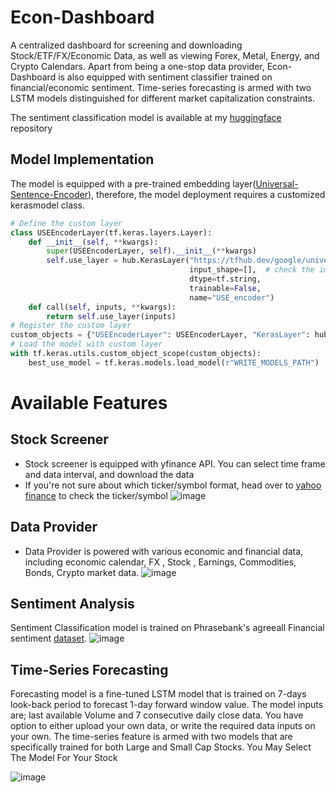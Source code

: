 # Econ-Dashboard
A centralized dashboard for screening and downloading Stock/ETF/FX/Economic Data, as well as viewing Forex, Metal, Energy, and Crypto Calendars. Apart from being a one-stop data provider, Econ-Dashboard is also equipped with sentiment classifier trained on financial/economic sentiment. Time-series forecasting is armed with two LSTM models distinguished for different market capitalization constraints. 

The sentiment classification model is available at my [huggingface](https://huggingface.co/dfavenfre/model_use/tree/main) repository

## Model Implementation
The model is equipped with a pre-trained embedding layer([Universal-Sentence-Encoder](https://tfhub.dev/google/universal-sentence-encoder/4)), therefore, the model deployment requires a customized kerasmodel class. 
```Python
# Define the custom layer
class USEEncoderLayer(tf.keras.layers.Layer):
    def __init__(self, **kwargs):
        super(USEEncoderLayer, self).__init__(**kwargs)
        self.use_layer = hub.KerasLayer("https://tfhub.dev/google/universal-sentence-encoder/4",
                                        input_shape=[],  # check the important notes
                                        dtype=tf.string,
                                        trainable=False,
                                        name="USE_encoder")
    def call(self, inputs, **kwargs):
        return self.use_layer(inputs)
# Register the custom layer
custom_objects = {"USEEncoderLayer": USEEncoderLayer, "KerasLayer": hub.KerasLayer}
# Load the model with custom layer
with tf.keras.utils.custom_object_scope(custom_objects):
    best_use_model = tf.keras.models.load_model(r"WRITE_MODELS_PATH")
```
# Available Features
## Stock Screener
* Stock screener is equipped with yfinance API. You can select time frame and data interval, and download the data
* If you're not sure about which ticker/symbol format, head over to [yahoo finance]([url](https://finance.yahoo.com/)) to check the ticker/symbol 
![image](https://github.com/dfavenfre/Econ-Dashboard/assets/118773869/6d066621-104c-4e7d-8e4c-4e1343ef6cbb)
## Data Provider
* Data Provider is powered with various economic and financial data, including economic calendar, FX , Stock , Earnings, Commodities, Bonds, Crypto market data.
![image](https://github.com/dfavenfre/Econ-Dashboard/assets/118773869/d068d96c-42bb-41e3-aab9-468f05da5ca9)
## Sentiment Analysis
Sentiment Classification model is trained on Phrasebank's agreeall Financial sentiment [dataset](https://huggingface.co/datasets/financial_phrasebank/viewer/sentences_allagree/train).
![image](https://github.com/dfavenfre/Econ-Dashboard/assets/118773869/2c6b9dff-cf15-4ea5-bd00-776fd0854abd)


## Time-Series Forecasting
Forecasting model is a fine-tuned LSTM model that is trained on 7-days look-back period to forecast 1-day forward window value. The model inputs are; last available Volume and 7 consecutive daily close data. You have option to either upload your own data, or write the required data inputs on your own. The time-series feature is armed with two models that are specifically trained for both Large and Small Cap Stocks. You May Select The Model For Your Stock

![image](https://github.com/dfavenfre/Econ-Dashboard/assets/118773869/6c19731e-97d6-44b4-9e3d-4af5036f490f)
